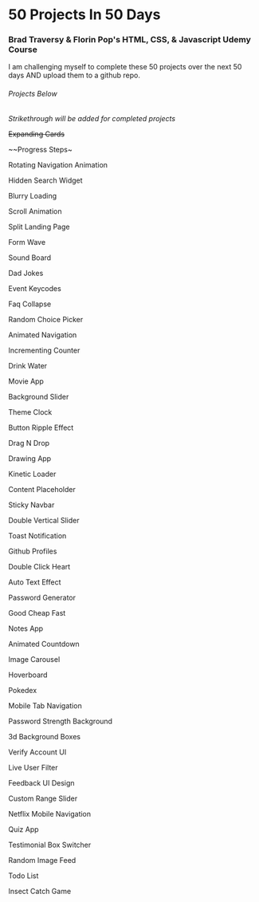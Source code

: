 # 50 Projects In 50 Days

### Brad Traversy & Florin Pop's HTML, CSS, & Javascript Udemy Course

I am challenging myself to complete these 50 projects over the next 50 days AND upload them to a github repo.

###### Projects Below

_Strikethrough will be added for completed projects_

  ~~Expanding Cards~~

  ~~Progress Steps~

  Rotating Navigation Animation

  Hidden Search Widget

  Blurry Loading

  Scroll Animation

  Split Landing Page

  Form Wave

  Sound Board

  Dad Jokes

  Event Keycodes

  Faq Collapse

  Random Choice Picker

  Animated Navigation

  Incrementing Counter

  Drink Water

  Movie App

  Background Slider

  Theme Clock

  Button Ripple Effect

  Drag N Drop

  Drawing App

  Kinetic Loader

  Content Placeholder

  Sticky Navbar

  Double Vertical Slider

  Toast Notification

  Github Profiles
  
  Double Click Heart
  
  Auto Text Effect

  Password Generator

  Good Cheap Fast

  Notes App

  Animated Countdown

  Image Carousel

  Hoverboard

  Pokedex

  Mobile Tab Navigation

  Password Strength Background

  3d Background Boxes

  Verify Account UI

  Live User Filter

  Feedback UI Design

  Custom Range Slider

  Netflix Mobile Navigation

  Quiz App

  Testimonial Box Switcher

  Random Image Feed

  Todo List

  Insect Catch Game
